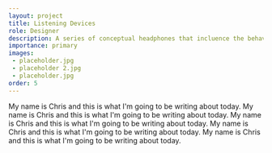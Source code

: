 ```yaml
---
layout: project
title: Listening Devices
role: Designer
description: A series of conceptual headphones that incluence the behavior of the user.
importance: primary
images: 
 - placeholder.jpg
 - placeholder 2.jpg
 - placeholder.jpg
order: 5
---
```



My name is Chris and this is what I'm going to be writing about today. My name is Chris and this is what I'm going to be writing about today. My name is Chris and this is what I'm going to be writing about today. My name is Chris and this is what I'm going to be writing about today. My name is Chris and this is what I'm going to be writing about today.

